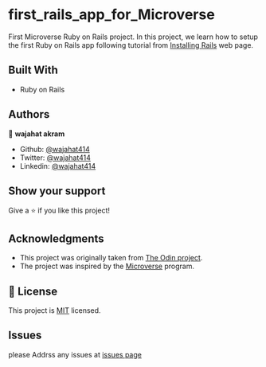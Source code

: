 # first_rails_app_for_Microverse
First Microverse Ruby on Rails project. In this project, we learn how to setup the first Ruby on Rails app following tutorial from [Installing Rails](https://www.theodinproject.com/courses/ruby-on-rails/lessons/your-first-rails-application-ruby-on-rails) web page.

## Built With
- Ruby on Rails

## Authors

👤 **wajahat akram**

- Github: [@wajahat414](https://github.com/wajahat414)
- Twitter: [@wajahat414](https://twitter.com/wajahat414)
- Linkedin: [@wajahat414](https://www.linkedin.com/in/wajahat414)

## Show your support

Give a ⭐️ if you like this project!

## Acknowledgments

- This project was originally taken from [The Odin project](https://www.theodinproject.com/courses/ruby-on-rails/lessons/your-first-rails-application-ruby-on-rails).
- The project was inspired by the [Microverse](https://www.microverse.org/) program.

## 📝 License

This project is [MIT](/LICENSE) licensed.

## Issues
please Addrss any issues at [issues page](https://github.com/wajahat414/my_first_rails_app/issues)